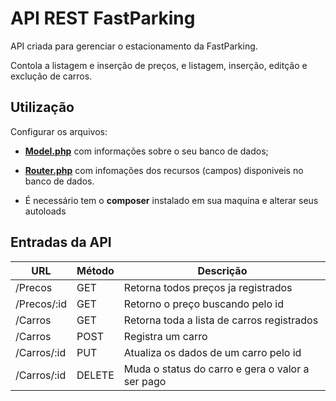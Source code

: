 # API REST FastParking

API criada para gerenciar o estacionamento da FastParking.

Contola a listagem e inserção de preços, e listagem, inserção, editção e exclução de carros.

## Utilização
Configurar os arquivos:
- [**Model.php**](https://github.com/ItaloG/Projeto-FastParking-API/blob/main/Backend/App/Core/Model.php) com informações sobre o seu banco de dados;
- [**Router.php**](https://github.com/ItaloG/Projeto-FastParking-API/blob/main/Backend/App/Core/Router.php) com infomações dos recursos (campos) disponiveis no banco de dados.

- É necessário tem o **composer** instalado em sua maquina e alterar seus autoloads
   <center>
## Entradas da API 

**URL**             | **Método**     | **Descrição**
--------------------|----------------|-
/Precos             | GET            | Retorna todos preços ja registrados
/Precos/:id         | GET            | Retorno o preço buscando pelo id
/Carros             | GET            | Retorna toda a lista de carros registrados
/Carros             | POST           | Registra um carro
/Carros/:id         | PUT            | Atualiza os dados de um carro pelo id
/Carros/:id         | DELETE         | Muda o status do carro e gera o valor a ser pago

</center>